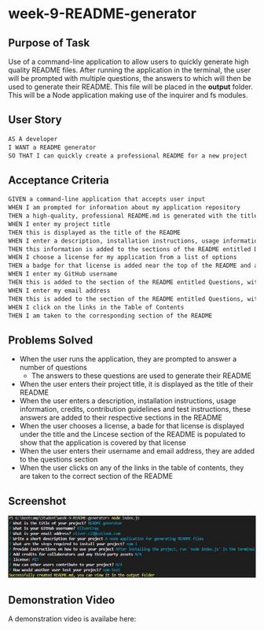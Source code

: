 # week-9-README-generator

## Purpose of Task

Use of a command-line application to allow users to quickly generate high quality README files. After running the application in the terminal, the user will be prompted with multiple questions, the answers to which will then be used to generate their README. This file will be placed in the **output** folder. This will be a Node application making use of the inquirer and fs modules.

## User Story

```md
AS A developer
I WANT a README generator
SO THAT I can quickly create a professional README for a new project
```

## Acceptance Criteria

```md
GIVEN a command-line application that accepts user input
WHEN I am prompted for information about my application repository
THEN a high-quality, professional README.md is generated with the title of my project and sections entitled Description, Table of Contents, Installation, Usage, License, Contributing, Tests, and Questions
WHEN I enter my project title
THEN this is displayed as the title of the README
WHEN I enter a description, installation instructions, usage information, contribution guidelines, and test instructions
THEN this information is added to the sections of the README entitled Description, Installation, Usage, Contributing, and Tests
WHEN I choose a license for my application from a list of options
THEN a badge for that license is added near the top of the README and a notice is added to the section of the README entitled License that explains which license the application is covered under
WHEN I enter my GitHub username
THEN this is added to the section of the README entitled Questions, with a link to my GitHub profile
WHEN I enter my email address
THEN this is added to the section of the README entitled Questions, with instructions on how to reach me with additional questions
WHEN I click on the links in the Table of Contents
THEN I am taken to the corresponding section of the README
```

## Problems Solved

- When the user runs the application, they are prompted to answer a number of questions
    - The answers to these questions are used to generate their README
- When the user enters their project title, it is displayed as the title of their README
- When the user enters a description, installation instructions, usage information, credits, contribution guidelines and test instructions, these answers are added to their respective sections in the README
- When the user chooses a license, a bade for that license is displayed under the title and the Lincese section of the README is populated to show that the application is covered by that license
- When the user enters their username and email address, they are added to the questions section
- When the user clicks on any of the links in the table of contents, they are taken to the correct section of the README

## Screenshot

![Application Screenshot](./assets/images/screenshot-of-application.jpg) 

## Demonstration Video

A demonstration video is availabe here: